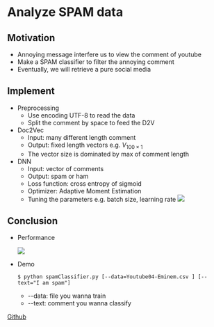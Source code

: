 # Analyze SPAM data

## Motivation
* Annoying message interfere us to view the comment of youtube
* Make a SPAM classifier to filter the annoying comment
* Eventually, we will retrieve a pure social media

## Implement
* Preprocessing
    + Use encoding UTF-8 to read the data
    + Split the comment by space to feed the D2V
* Doc2Vec
    + Input: many different length comment
    + Output: fixed length vectors e.g. $V_{100\times1}$
    + The vector size is dominated by max of comment length
* DNN
    + Input: vector of comments
    + Output: spam or ham
    + Loss function: cross entropy of sigmoid
    + Optimizer: Adaptive Moment Estimation
    + Tuning the parameters e.g. batch size, learning rate
![](https://i.imgur.com/Na6PQn2.png)

## Conclusion
* Performance

    ![](https://i.imgur.com/Y4RY2qT.png)

* Demo  
    ```
    $ python spamClassifier.py [--data=Youtube04-Eminem.csv ] [--text="I am spam"]
    ```
    + --data: file you wanna train
    + --text: comment you wanna classify

[Github](https://github.com/boom85423/spam)